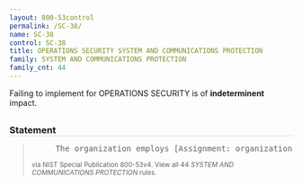 ```yaml
---
layout: 800-53control
permalink: /SC-38/
name: SC-38
control: SC-38
title: OPERATIONS SECURITY SYSTEM AND COMMUNICATIONS PROTECTION
family: SYSTEM AND COMMUNICATIONS PROTECTION
family_cnt: 44
---
```

<p class="text-">Failing to implement for OPERATIONS SECURITY is of <b>indeterminent</b> impact.</p>

<h3 style="border-bottom:1px solid #ddd;margin:30px 0 8px 0;">Statement</h3>
<blockquote>
<pre>     The organization employs [Assignment: organization-defined operations security safeguards] to protect key organizational information throughout the system development life cycle. 
</pre>
<p><small>via NIST Special Publication 800-53v4. View all 44 <i>SYSTEM AND COMMUNICATIONS PROTECTION</i> rules. <a href="/cce/ssg/group/$Group_id"><span class="glyphicon glyphicon-link"></span></a> </small></p>
</blockquote>

